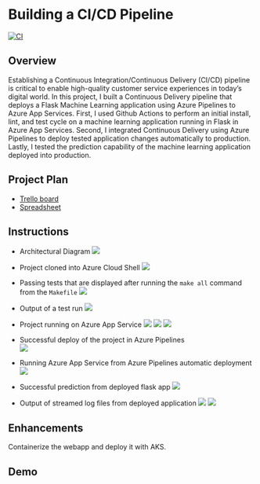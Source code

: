 # Building a CI/CD Pipeline
[![CI](https://github.com/iDataist/Building-a-CI-CD-pipeline/actions/workflows/main.yml/badge.svg)](https://github.com/iDataist/Building-a-CI-CD-pipeline/actions/workflows/main.yml)
## Overview
Establishing a Continuous Integration/Continuous Delivery (CI/CD) pipeline is critical to enable high-quality customer service experiences in today’s digital world. In this project, I built a Continuous Delivery pipeline that deploys a Flask Machine Learning application using Azure Pipelines to Azure App Services. First, I used Github Actions to perform an initial install, lint, and test cycle on a machine learning application running in Flask in Azure App Services. Second, I integrated Continuous Delivery using Azure Pipelines to deploy tested application changes automatically to production. Lastly, I tested the prediction capability of the machine learning application deployed into production. 

## Project Plan

* [Trello board](https://trello.com/invite/b/991rrsp2/557a8a37842cf3151b22957d3173efb5/kanban-template)
* [Spreadsheet]()

## Instructions
* Architectural Diagram
    ![](screenshots/architecture_diagram.png)

* Project cloned into Azure Cloud Shell
    ![](screenshots/cloud_shell.png)
* Passing tests that are displayed after running the `make all` command from the `Makefile`
    ![](screenshots/make_all.png)
* Output of a test run
    ![](screenshots/test_run1.png)
* Project running on Azure App Service
    ![](screenshots/webapp1.png)
    ![](screenshots/webapp2.png)
    ![](screenshots/locust.png)
* Successful deploy of the project in Azure Pipelines  
    ![](screenshots/azure_pipeline1.png)

* Running Azure App Service from Azure Pipelines automatic deployment
    ![](screenshots/azure_pipeline2.png)
* Successful prediction from deployed flask app
    ![](screenshots/test_run2.png)

* Output of streamed log files from deployed application
    ![](screenshots/deploy_log.png)
    ![](screenshots/log_stream.png)
## Enhancements
Containerize the webapp and deploy it with AKS.
## Demo 




